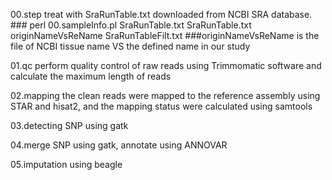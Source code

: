 00.step treat with SraRunTable.txt downloaded from NCBI SRA database. ###
perl 00.sampleInfo.pl SraRunTable.txt SraRunTable.txt originNameVsReName SraRunTableFilt.txt  ###originNameVsReName is the file of NCBI tissue name VS the defined name in our study

01.qc perform quality control of raw reads using Trimmomatic software and calculate the maximum length of reads

02.mapping the clean reads were mapped to the reference assembly using STAR and hisat2, and the mapping status were calculated using samtools 

03.detecting SNP using gatk 

04.merge SNP using gatk, annotate using ANNOVAR

05.imputation using beagle
